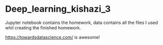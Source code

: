 # Deep_learning_kishazi_3

Jupyter notebook contains the homework, data contains all the files I used whil creating the finished homework.

https://towardsdatascience.com/ is awesome!
